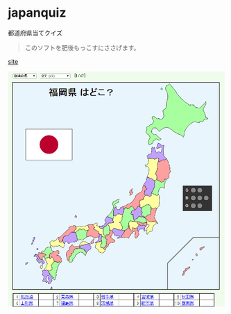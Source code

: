 # japanquiz
都道府県当てクイズ

> このソフトを肥後もっこすにささげます。

[site](http://vanya.jp.net/japanquiz/)


![Screenshot](https://github.com/ivan111/japanquiz/raw/master/japanquiz.png)

